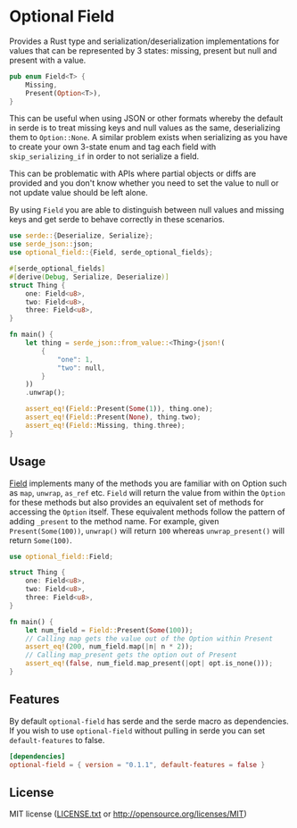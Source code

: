 # Optional Field

Provides a Rust type and serialization/deserialization implementations for values that can be represented
by 3 states: missing, present but null and present with a value.

```rust
pub enum Field<T> {
    Missing,
    Present(Option<T>),
}

```

This can be useful when using JSON or other formats whereby the default in serde is to treat missing keys
and null values as the same, deserializing them to `Option::None`. A similar problem exists when serializing
as you have to create your own 3-state enum and tag each field with `skip_serializing_if` in order to not
serialize a field.

This can be problematic with APIs where partial objects or diffs are provided and you don't know whether you need to
set the value to null or not update value should be left alone.

By using `Field` you are able to distinguish between null values and missing keys and get serde to
behave correctly in these scenarios.

```rust
use serde::{Deserialize, Serialize};
use serde_json::json;
use optional_field::{Field, serde_optional_fields};

#[serde_optional_fields]
#[derive(Debug, Serialize, Deserialize)]
struct Thing {
    one: Field<u8>,
    two: Field<u8>,
    three: Field<u8>,
}

fn main() {
    let thing = serde_json::from_value::<Thing>(json!(
        {
            "one": 1,
            "two": null,
        }
    ))
    .unwrap();

    assert_eq!(Field::Present(Some(1)), thing.one);
    assert_eq!(Field::Present(None), thing.two);
    assert_eq!(Field::Missing, thing.three);
}
```

## Usage

[Field](src/lib.rs) implements many of the methods you are familiar with
on Option such as `map`, `unwrap`, `as_ref` etc. `Field` will return the value
from within the `Option` for these methods but also provides an equivalent set of methods for accessing the `Option` itself. These equivalent methods follow the
pattern of adding `_present` to the method name. For example, given `Present(Some(100))`, `unwrap()` will return `100` whereas `unwrap_present()` will return `Some(100)`.

```rust
use optional_field::Field;

struct Thing {
    one: Field<u8>,
    two: Field<u8>,
    three: Field<u8>,
}

fn main() {
    let num_field = Field::Present(Some(100));
    // Calling map gets the value out of the Option within Present
    assert_eq!(200, num_field.map(|n| n * 2));
    // Calling map_present gets the option out of Present
    assert_eq!(false, num_field.map_present(|opt| opt.is_none()));
}
```

## Features

By default `optional-field` has serde and the serde macro as dependencies. If you
wish to use `optional-field` without pulling in serde you can set `default-features` to false.

```toml
[dependencies]
optional-field = { version = "0.1.1", default-features = false }
```

## License

MIT license ([LICENSE.txt](LICENSE.txt) or http://opensource.org/licenses/MIT)
